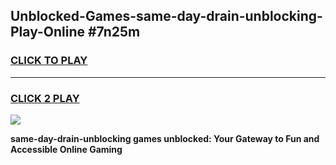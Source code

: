 
## Unblocked-Games-same-day-drain-unblocking-Play-Online #7n25m
<h3>
<a href="https://news.freeplayer.one?title=same-day-drain-unblocking&ref=3">CLICK TO PLAY</a></h3>
<hr>

<h3>
<a href="https://news.freeplayer.one?title=same-day-drain-unblocking&ref=3">CLICK 2 PLAY</a>
  
</h3>

<a href="https://news.freeplayer.one?title=same-day-drain-unblocking&ref=3"><img src="https://clearcache.store/games.png"></a>


**same-day-drain-unblocking games unblocked: Your Gateway to Fun and Accessible Online Gaming**
